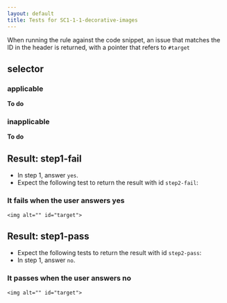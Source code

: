 ```yaml
---
layout: default
title: Tests for SC1-1-1-decorative-images
---
```


When running the rule against the code snippet, an issue that matches the ID in the header is returned, with a pointer that refers to `#target`

## selector

### applicable

**To do**

### inapplicable

**To do**

## Result: step1-fail

- In step 1, answer `yes`.
- Expect the following test to return the result with id `step2-fail`:

### It fails when the user answers yes

    <img alt="" id="target">

## Result: step1-pass

- Expect the following tests to return the result with id `step2-pass`:
- In step 1, answer `no`.

### It passes when the user answers no

    <img alt="" id="target">